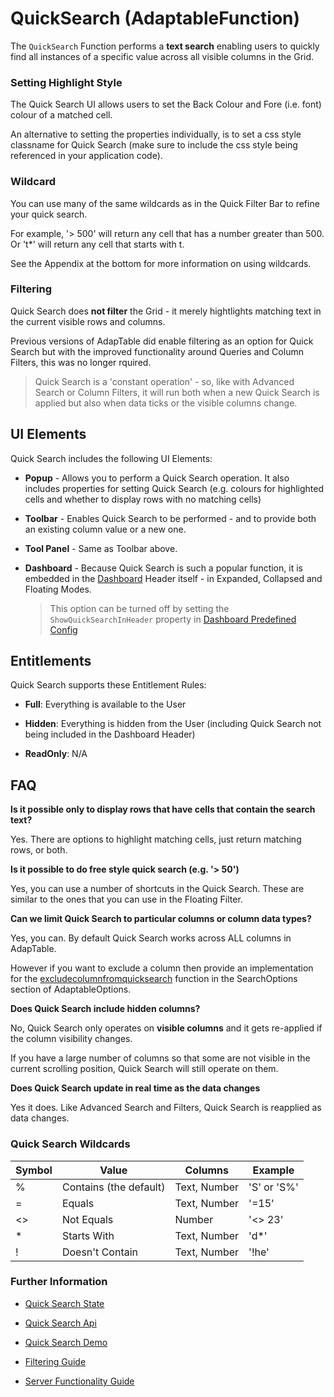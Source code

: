 # QuickSearch (AdaptableFunction)

The `QuickSearch` Function performs a **text search** enabling users to quickly find all instances of a specific value across all visible columns in the Grid.

### Setting Highlight Style

The Quick Search UI allows users to set the Back Colour and Fore (i.e. font) colour of a matched cell.  

An alternative to setting the properties individually, is to set a css style classname for Quick Search (make sure to include the css style being referenced in your application code).

### Wildcard

You can use many of the same wildcards as in the Quick Filter Bar to refine your quick search.  

For example, '> 500' will return any cell that has a number greater than 500.  Or 't*' will return any cell that starts with t.  

See the Appendix at the bottom for more information on using wildcards.

### Filtering

Quick Search does **not filter** the Grid - it merely hightlights matching text in the current visible rows and columns.

Previous versions of AdapTable did enable filtering as an option for Quick Search but with the improved functionality around Queries and Column Filters, this was no longer rquired.

> Quick Search is a 'constant operation' - so, like with Advanced Search or Column Filters, it will run both when a new Quick Search is applied but also when data ticks or the visible columns change.


## UI Elements

Quick Search includes the following UI Elements:

- **Popup** - Allows you to perform a Quick Search operation.  It also includes properties for setting Quick Search (e.g. colours for highlighted cells and whether to display rows with no matching cells)

- **Toolbar** - Enables Quick Search to be performed - and to provide both an existing column value or a new one.

- **Tool Panel** - Same as Toolbar above.

- **Dashboard** - Because Quick Search is such a popular function, it is embedded in the [Dashboard](./dashboard-function.md) Header itself - in Expanded, Collapsed and Floating Modes.

    > This option can be turned off by setting the `ShowQuickSearchInHeader` property in [Dashboard Predefined Config](https://api.adaptabletools.com/interfaces/_src_predefinedconfig_dashboardstate_.dashboardstate.html#showquicksearchinheader)
    

## Entitlements

Quick Search supports these Entitlement Rules:

- **Full**: Everything is available to the User

- **Hidden**: Everything is hidden from the User (including Quick Search not being included in the Dashboard Header)

- **ReadOnly**: N/A

## FAQ

**Is it possible only to display rows that have cells that contain the search text?**

Yes. There are options to highlight matching cells, just return matching rows, or both.

**Is it possible to do free style quick search (e.g. '> 50')**

Yes, you can use a number of shortcuts in the Quick Search. These are similar to the ones that you can use in the Floating Filter.

**Can we limit Quick Search to particular columns or column data types?**

Yes, you can. By default Quick Search works across ALL columns in AdapTable.

However if you want to exclude a column then provide an implementation for the [excludecolumnfromquicksearch](https://api.adaptabletools.com/interfaces/_src_adaptableoptions_searchoptions_.searchoptions.html#excludecolumnfromquicksearch) function in the SearchOptions section of AdaptableOptions.

**Does Quick Search include hidden columns?**

No, Quick Search only operates on **visible columns** and it gets re-applied if the column visibility changes. 

If you have a large number of columns so that some are not visible in the current scrolling position, Quick Search will still operate on them.

**Does Quick Search update in real time as the data changes**

Yes it does. Like Advanced Search and Filters, Quick Search is reapplied as data changes.


### Quick Search Wildcards

| Symbol | Value                  | Columns      | Example     |
| ------ | ---------------------- | ------------ | ----------- |
| %      | Contains (the default) | Text, Number | 'S' or 'S%' |
| =      | Equals                 | Text, Number | '=15'       |
| <>     | Not Equals             | Number       | '<> 23'     |
| *      | Starts With            | Text, Number | 'd*'        |
| !      | Doesn't Contain        | Text, Number | '!he'       |


### Further Information

- [Quick Search State](https://api.adaptabletools.com/interfaces/_src_predefinedconfig_quicksearchstate_.quicksearchstate.html)

- [Quick Search Api](https://api.adaptabletools.com/interfaces/_src_api_quicksearchapi_.quicksearchapi.html)

- [Quick Search Demo](https://demo.adaptabletools.com/search/aggridquicksearchdemo)

- [Filtering Guide](../guides/adaptable-filtering-guide.md)

- [Server Functionality Guide](../guides/adaptable-server-functionality-guide.md)